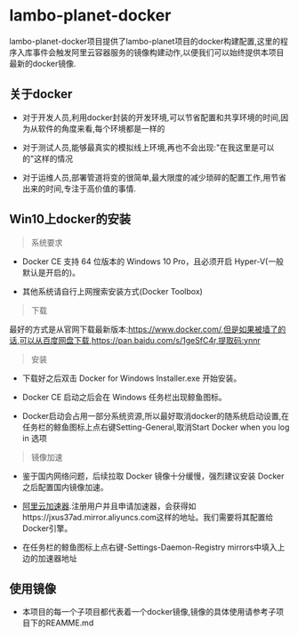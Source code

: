 # lambo-planet-docker

lambo-planet-docker项目提供了lambo-planet项目的docker构建配置,这里的程序入库事件会触发阿里云容器服务的镜像构建动作,以便我们可以始终提供本项目最新的docker镜像.

## 关于docker

- 对于开发人员,利用docker封装的开发环境,可以节省配置和共享环境的时间,因为从软件的角度来看,每个环境都是一样的

- 对于测试人员,能够最真实的模拟线上环境,再也不会出现:"在我这里是可以的"这样的情况

- 对于运维人员,部署管道将变的很简单,最大限度的减少琐碎的配置工作,用节省出来的时间,专注于高价值的事情.


## Win10上docker的安装

> 系统要求

- Docker CE 支持 64 位版本的 Windows 10 Pro，且必须开启 Hyper-V(一般默认是开启的)。

- 其他系统请自行上网搜索安装方式(Docker Toolbox)

> 下载

最好的方式是从官网下载最新版本:https://www.docker.com/,但是如果被墙了的话,可以从百度网盘下载,https://pan.baidu.com/s/1geSfC4r,提取码:ynnr

> 安装

- 下载好之后双击 Docker for Windows Installer.exe 开始安装。

- Docker CE 启动之后会在 Windows 任务栏出现鲸鱼图标。

- Docker启动会占用一部分系统资源,所以最好取消docker的随系统启动设置,在任务栏的鲸鱼图标上点右键Setting-General,取消Start Docker when you log in 选项

> 镜像加速

- 鉴于国内网络问题，后续拉取 Docker 镜像十分缓慢，强烈建议安装 Docker 之后配置国内镜像加速。

- [阿里云加速器](https://cr.console.aliyun.com/).注册用户并且申请加速器，会获得如https://jxus37ad.mirror.aliyuncs.com这样的地址。我们需要将其配置给Docker引擎。

- 在任务栏的鲸鱼图标上点右键-Settings-Daemon-Registry mirrors中填入上边的加速器地址

## 使用镜像

- 本项目的每一个子项目都代表着一个docker镜像,镜像的具体使用请参考子项目下的REAMME.md
